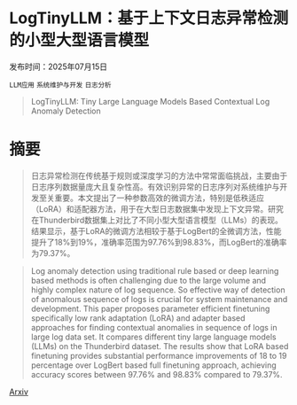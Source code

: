# LogTinyLLM：基于上下文日志异常检测的小型大型语言模型

发布时间：2025年07月15日

`LLM应用` `系统维护与开发` `日志分析`

> LogTinyLLM: Tiny Large Language Models Based Contextual Log Anomaly Detection

# 摘要

> 日志异常检测在传统基于规则或深度学习的方法中常常面临挑战，主要由于日志序列数据量庞大且复杂性高。有效识别异常的日志序列对系统维护与开发至关重要。本文提出了一种参数高效的微调方法，特别是低秩适应（LoRA）和适配器方法，用于在大型日志数据集中发现上下文异常。研究在Thunderbird数据集上对比了不同小型大型语言模型（LLMs）的表现。结果显示，基于LoRA的微调方法相较于基于LogBert的全微调方法，性能提升了18%到19%，准确率范围为97.76%到98.83%，而LogBert的准确率为79.37%。


> Log anomaly detection using traditional rule based or deep learning based methods is often challenging due to the large volume and highly complex nature of log sequence. So effective way of detection of anomalous sequence of logs is crucial for system maintenance and development. This paper proposes parameter efficient finetuning specifically low rank adaptation (LoRA) and adapter based approaches for finding contextual anomalies in sequence of logs in large log data set. It compares different tiny large language models (LLMs) on the Thunderbird dataset. The results show that LoRA based finetuning provides substantial performance improvements of 18 to 19 percentage over LogBert based full finetuning approach, achieving accuracy scores between 97.76% and 98.83% compared to 79.37%.

[Arxiv](https://arxiv.org/abs/2507.11071)
